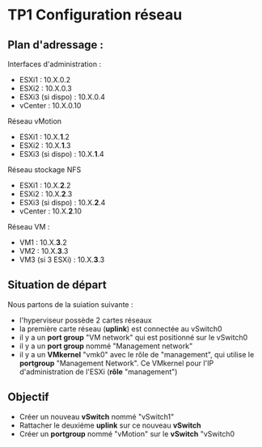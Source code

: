 # TP1 Configuration réseau

## Plan d'adressage :

Interfaces d'administration :
* ESXi1 : 10.X.0.2
* ESXi2 : 10.X.0.3
* ESXi3 (si dispo) : 10.X.0.4
* vCenter : 10.X.0.10


Réseau vMotion
* ESXi1 : 10.X.**1**.2
* ESXi2 : 10.X.**1**.3
* ESXi3 (si dispo) : 10.X.**1**.4


Réseau stockage NFS
* ESXi1 : 10.X.**2**.2
* ESXi2 : 10.X.**2**.3
* ESXi3 (si dispo) : 10.X.**2**.4
* vCenter : 10.X.**2**.10


Réseau VM :
* VM1 : 10.X.**3**.2
* VM2 : 10.X.**3**.3
* VM3 (si 3 ESXi) : 10.X.**3**.3


## Situation de départ

Nous partons de la suiation suivante :
* l'hyperviseur possède 2 cartes réseaux
* la première carte réseau (**uplink**) est connectée au vSwitch0
* il y a un **port group** "VM network" qui est positionné sur le vSwitch0
* il y a un **port group** nommé "Management network"
* il y a un **VMkernel** "vmk0" avec le rôle de "management", qui utilise le **portgroup** "Management Network". Ce VMkernel pour l'IP d'administration de l'ESXi (**rôle** "management") 

## Objectif
* Créer un nouveau **vSwitch** nommé "vSwitch1"
* Rattacher le deuxiéme **uplink** sur ce nouveau **vSwitch**
* Créer un **portgroup** nommé "vMotion" sur le **vSwitch** "vSwitch0
